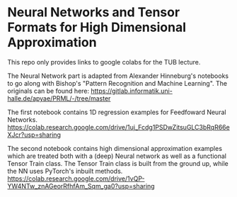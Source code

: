 # Neural Networks and Tensor Formats for High Dimensional Approximation

This repo only provides links to google colabs for the TUB lecture.

The Neural Network part is adapted from Alexander Hinneburg's notebooks to go along with Bishop's "Pattern Recognition and Machine Learning". The originals can be found here: https://gitlab.informatik.uni-halle.de/apyae/PRML/-/tree/master

The first notebook contains 1D regression examples for Feedfoward Neural Networks.
https://colab.research.google.com/drive/1uj_Fcdg1PSDwZitsuGLC3bRqR66eXJcr?usp=sharing

The second notebook contains high dimensional approximation examples which are treated both with a (deep) Neural network as well as a functional Tensor Train class.
The Tensor Train class is built from the ground up, while the NN uses PyTorch's inbuilt methods.
https://colab.research.google.com/drive/1vQP-YW4NTw_znAGeorRfhfAm_Sqm_ga0?usp=sharing
